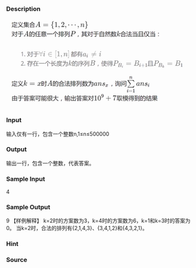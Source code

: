 
### Description
![](/JudgeOnline/upload/201704/1.PNG)
### Input
输入仅有一行，包含一个整数n,1≤n≤500000

### Output
输出一行，包含一个整数，代表答案。

### Sample Input
4
### Sample Output
9
【样例解释】
k=2时的方案数为3，k=4时的方案数为6，k=1和k=3时的答案为0。
当k=2时，合法的排列有{2,1,4,3}、{3,4,1,2}和{4,3,2,1}。
### Hint

### Source
